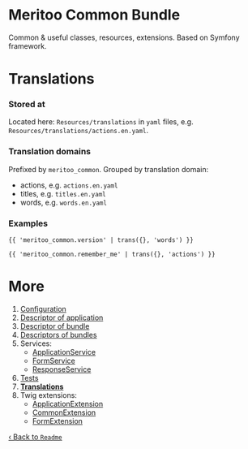 # Meritoo Common Bundle

Common & useful classes, resources, extensions. Based on Symfony framework.

# Translations

### Stored at

Located here: `Resources/translations` in `yaml` files, e.g. `Resources/translations/actions.en.yaml`.

### Translation domains

Prefixed by `meritoo_common`. Grouped by translation domain:

- actions, e.g. `actions.en.yaml`
- titles, e.g. `titles.en.yaml`
- words, e.g. `words.en.yaml`

### Examples

```twig
{{ 'meritoo_common.version' | trans({}, 'words') }}
```

```twig
{{ 'meritoo_common.remember_me' | trans({}, 'actions') }}
```

# More

1. [Configuration](Configuration.md)
2. [Descriptor of application](Descriptor-of-application.md)
3. [Descriptor of bundle](Descriptor-of-bundle.md)
4. [Descriptors of bundles](Descriptors-of-bundles.md)
5. Services:
	- [ApplicationService](Services/ApplicationService.md)
	- [FormService](Services/FormService.md)
	- [ResponseService](Services/ResponseService.md)
6. [Tests](Tests.md)
7. [**Translations**](Translations.md)
8. Twig extensions:
	- [ApplicationExtension](Twig-Extensions/ApplicationExtension.md)
	- [CommonExtension](Twig-Extensions/CommonExtension.md)
	- [FormExtension](Twig-Extensions/FormExtension.md)

[&lsaquo; Back to `Readme`](../README.md)
